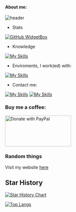 #### About me:

![header](https://capsule-render.vercel.app/api?type=waving&color=6EF77B&height=300&section=header&text=I%20am%20Lijukay&desc=Welcome%20to%20my%20profile&descAlignY=70&fontSize=90)

- Stats

[![GitHub WidgetBox](https://github-widgetbox.vercel.app/api/profile?username=Lijukay&data=followers,repositories,stars,commits&theme=viridescent)](https://github.com/Jurredr/github-widgetbox)

- Knowledge

[![My Skills](https://skillicons.dev/icons?i=java,kotlin,python,html,css)](https://skillicons.dev)

- Enviroments, I work(ed) with:

[![My Skills](https://skillicons.dev/icons?i=androidstudio,eclipse,idea,vscode)](https://skillicons.dev)

- Contact me:

[![My Skills](https://skillicons.dev/icons?i=twitter)](https://twitter.com/lijukayy)
[![My Skills](https://skillicons.dev/icons?i=instagram)](https://www.instagram.com/lucas_little.world/)

<h3>Buy me a coffee:</h3>

<a href="https://www.paypal.me/Lijukay">
  <img src="https://raw.githubusercontent.com/stefan-niedermann/paypal-donate-button/master/paypal-donate-button.png" alt="Donate with PayPal"
  width="215"
  height="100"/>
</a>

<h3>Random things</h3>

<p>Visit my website <a href="https://lijukay.github.io" target="_blank">here</a></p>

## Star History

<a href="https://star-history.com/#Lijukay/Qwotable&Lijukay/HomeHarmony&Lijukay/lijukay.github.io&Date">
  <picture>
    <source media="(prefers-color-scheme: dark)" srcset="https://api.star-history.com/svg?repos=Lijukay/Qwotable,Lijukay/HomeHarmony,Lijukay/lijukay.github.io&type=Date&theme=dark" />
    <source media="(prefers-color-scheme: light)" srcset="https://api.star-history.com/svg?repos=Lijukay/Qwotable,Lijukay/HomeHarmony,Lijukay/lijukay.github.io&type=Date" />
    <img alt="Star History Chart" src="https://api.star-history.com/svg?repos=Lijukay/Qwotable,Lijukay/HomeHarmony,Lijukay/lijukay.github.io&type=Date" />
  </picture>
</a>

[![Top Langs](https://github-readme-stats.vercel.app/api/top-langs/?username=Lijukay&layout=pie)](https://github.com/anuraghazra/github-readme-stats)
